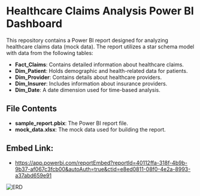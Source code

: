 # Healthcare Claims Analysis Power BI Dashboard

This repository contains a Power BI report designed for analyzing healthcare claims data (mock data). The report utilizes a star schema model with data from the following tables:
- **Fact_Claims**: Contains detailed information about healthcare claims.
- **Dim_Patient**: Holds demographic and health-related data for patients.
- **Dim_Provider**: Contains details about healthcare providers.
- **Dim_Insurer**: Includes information about insurance providers.
- **Dim_Date**: A date dimension used for time-based analysis.

## File Contents
- **sample_report.pbix**: The Power BI report file.
- **mock_data.xlsx**: The mock data used for building the report.

## Embed Link:
- https://app.powerbi.com/reportEmbed?reportId=40112ffa-318f-4b9b-9b37-af067c3fcb00&autoAuth=true&ctid=e8ed0811-08f0-4e2a-8993-a37abd659e91

![ERD](image_url_or_path)
